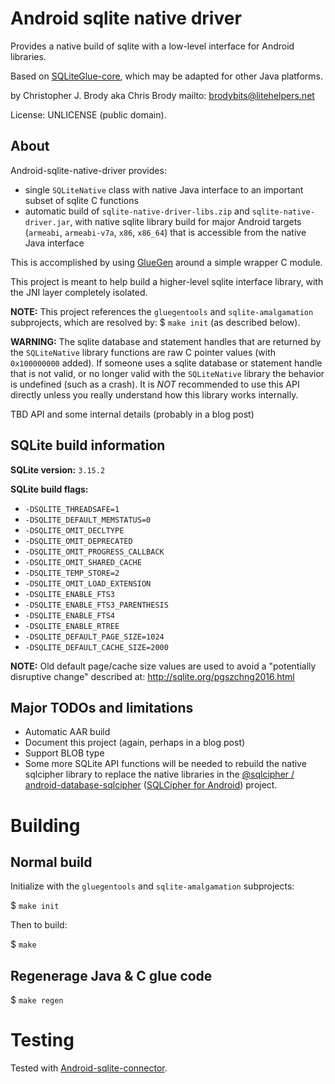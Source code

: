 # Android sqlite native driver

Provides a native build of sqlite with a low-level interface for Android libraries.

Based on [SQLiteGlue-core](https://github.com/sqlg/SQLiteGlue-core), which may be adapted for other Java platforms.

by Christopher J. Brody aka Chris Brody mailto: brodybits@litehelpers.net

License: UNLICENSE (public domain).

## About

Android-sqlite-native-driver provides:
- single `SQLiteNative` class with native Java interface to an important subset of sqlite C functions
- automatic build of `sqlite-native-driver-libs.zip` and `sqlite-native-driver.jar`, with native sqlite library build for major Android targets (`armeabi`, `armeabi-v7a`, `x86`, `x86_64`) that is accessible from the native Java interface

This is accomplished by using [GlueGen](http://jogamp.org/gluegen/www/) around a simple wrapper C module.

This project is meant to help build a higher-level sqlite interface library, with the JNI layer completely isolated.

**NOTE:** This project references the `gluegentools` and `sqlite-amalgamation` subprojects, which are resolved by: $ `make init` (as described below).

**WARNING:** The sqlite database and statement handles that are returned by the `SQLiteNative` library functions are raw C pointer values (with `0x100000000` added). If someone uses a sqlite database or statement handle that is not valid, or no longer valid with the `SQLiteNative` library the behavior is undefined (such as a crash). It is *NOT* recommended to use this API directly unless you really understand how this library works internally.

TBD API and some internal details (probably in a blog post)

## SQLite build information

**SQLite version:** `3.15.2`

**SQLite build flags:**
- `-DSQLITE_THREADSAFE=1`
- `-DSQLITE_DEFAULT_MEMSTATUS=0`
- `-DSQLITE_OMIT_DECLTYPE`
- `-DSQLITE_OMIT_DEPRECATED`
- `-DSQLITE_OMIT_PROGRESS_CALLBACK`
- `-DSQLITE_OMIT_SHARED_CACHE`
- `-DSQLITE_TEMP_STORE=2`
- `-DSQLITE_OMIT_LOAD_EXTENSION`
- `-DSQLITE_ENABLE_FTS3`
- `-DSQLITE_ENABLE_FTS3_PARENTHESIS`
- `-DSQLITE_ENABLE_FTS4`
- `-DSQLITE_ENABLE_RTREE`
- `-DSQLITE_DEFAULT_PAGE_SIZE=1024`
- `-DSQLITE_DEFAULT_CACHE_SIZE=2000`

**NOTE:** Old default page/cache size values are used to avoid a "potentially disruptive change" described at: http://sqlite.org/pgszchng2016.html

## Major TODOs and limitations

- Automatic AAR build
- Document this project (again, perhaps in a blog post)
- Support BLOB type
- Some more SQLite API functions will be needed to rebuild the native sqlcipher library to replace the native libraries in the [@sqlcipher / android-database-sqlcipher](https://github.com/sqlcipher/android-database-sqlcipher) ([SQLCipher for Android](https://www.zetetic.net/sqlcipher/sqlcipher-for-android/)) project.

# Building

## Normal build

Initialize with the `gluegentools` and `sqlite-amalgamation` subprojects:

$ `make init`

Then to build:

$ `make`

## Regenerage Java & C glue code

$ `make regen`

# Testing

Tested with [Android-sqlite-connector](https://github.com/liteglue/Android-sqlite-connector).

